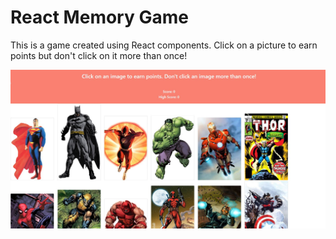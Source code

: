 # React Memory Game

This is a game created using React components. Click on a picture to earn points but don't click on it more than once!

![image](./screencap.JPG)